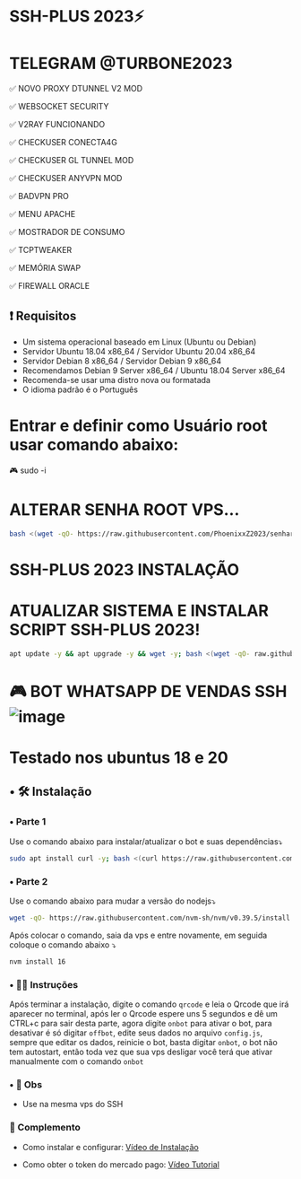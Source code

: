 
# SSH-PLUS 2023⚡

# TELEGRAM @TURBONE2023

✅ NOVO PROXY DTUNNEL V2 MOD

✅ WEBSOCKET SECURITY

✅ V2RAY FUNCIONANDO

✅ CHECKUSER CONECTA4G 

✅ CHECKUSER GL TUNNEL MOD 

✅ CHECKUSER ANYVPN MOD

✅ BADVPN PRO 

✅ MENU APACHE 

✅ MOSTRADOR DE CONSUMO 

✅ TCPTWEAKER 

✅ MEMÓRIA SWAP 

✅ FIREWALL ORACLE

## :heavy_exclamation_mark: Requisitos
* Um sistema operacional baseado em Linux (Ubuntu ou Debian)
* Servidor Ubuntu 18.04 x86_64 / Servidor Ubuntu 20.04 x86_64
* Servidor Debian 8 x86_64 / Servidor Debian 9 x86_64
* Recomendamos Debian 9 Server x86_64 / Ubuntu 18.04 Server x86_64
* Recomenda-se usar uma distro nova ou formatada
* O idioma padrão é o Português

# Entrar e definir como Usuário root usar comando abaixo:
🎮 sudo -i

# ALTERAR SENHA ROOT VPS...

```bash
bash <(wget -qO- https://raw.githubusercontent.com/PhoenixxZ2023/senharoot/main/senharoot.sh)
```

# SSH-PLUS 2023 INSTALAÇÃO

# ATUALIZAR SISTEMA E INSTALAR SCRIPT SSH-PLUS 2023!

```bash
apt update -y && apt upgrade -y && wget -y; bash <(wget -qO- raw.githubusercontent.com/PhoenixxZ2023/PLUS/main/ssh-plus)
```

# ########################################################################################################################

# 🎮 BOT WHATSAPP DE VENDAS SSH ![image](https://github.com/PhoenixxZ2023/PLUS/assets/101994539/18f9664c-458e-4a0f-a27b-96e64587cba0)

# Testado nos ubuntus 18 e 20
## • 🛠️ Instalação
### • Parte 1
Use o comando abaixo para instalar/atualizar o bot e suas dependências⤵️
```bash
sudo apt install curl -y; bash <(curl https://raw.githubusercontent.com/PhoenixxZ2023/WaBot-VendasSSH/main/install.sh)
```
### • Parte 2
Use o comando abaixo para mudar a versão do nodejs⤵️
```bash
wget -qO- https://raw.githubusercontent.com/nvm-sh/nvm/v0.39.5/install.sh | bash
```
Após colocar o comando, saia da vps e entre novamente, em seguida coloque o comando abaixo ⤵️
```bash
nvm install 16
```

### • 👨‍🏫 Instruções
Após terminar a instalação, digite o comando `qrcode` e leia o Qrcode que irá aparecer no terminal, após ler o Qrcode espere uns 5 segundos e dê um CTRL+c para sair desta parte, agora digite `onbot` para ativar o bot, para desativar é só digitar `offbot`, edite seus dados no arquivo `config.js`, sempre que editar os dados, reinicie o bot, basta digitar `onbot`, o bot não tem autostart, então toda vez que sua vps desligar você terá que ativar manualmente com o comando `onbot`

### • 📌 Obs
- Use na mesma vps do SSH

### 📝 Complemento
- Como instalar e configurar:
  [Vídeo de Instalação](https://youtu.be/0SiM7FX76xg?si=fAPo6nTQDWnBRBBK)

- Como obter o token do mercado pago:
  [Vídeo Tutorial](https://youtu.be/nA4gP6NcF_o?si=f0jfeelvjpJ87FXS)

